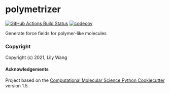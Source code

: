 polymetrizer
==============================
[//]: # (Badges)
[![GitHub Actions Build Status](https://github.com/lilyminium/polymetrizer/workflows/CI/badge.svg)](https://github.com/lilyminium/polymetrizer/actions?query=workflow%3ACI)
[![codecov](https://codecov.io/gh/lilyminium/polymetrizer/branch/master/graph/badge.svg)](https://codecov.io/gh/lilyminium/polymetrizer/branch/master)


Generate force fields for polymer-like molecules

### Copyright

Copyright (c) 2021, Lily Wang


#### Acknowledgements
 
Project based on the 
[Computational Molecular Science Python Cookiecutter](https://github.com/molssi/cookiecutter-cms) version 1.5.
